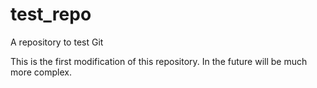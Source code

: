 # test_repo
A repository to test Git

This is the first modification of this repository. In the future will be much more complex.
